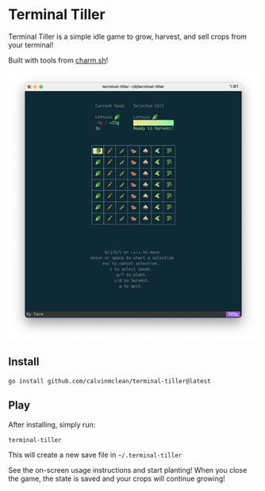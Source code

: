 # Terminal Tiller

Terminal Tiller is a simple idle game to grow, harvest, and sell crops from your terminal!

Built with tools from [charm.sh](https://charm.sh)!

![screenshot](screenshot.png)

## Install

```shell
go install github.com/calvinmclean/terminal-tiller@latest
```

## Play
After installing, simply run:

```shell
terminal-tiller
```

This will create a new save file in `~/.terminal-tiller`

See the on-screen usage instructions and start planting! When you close the game, the state is saved and your crops will continue growing!
